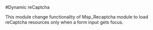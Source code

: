 #Dynamic reCaptcha

This module change functionality of Msp_Recaptcha module to load reCaptcha resources only when a form input gets focus.
